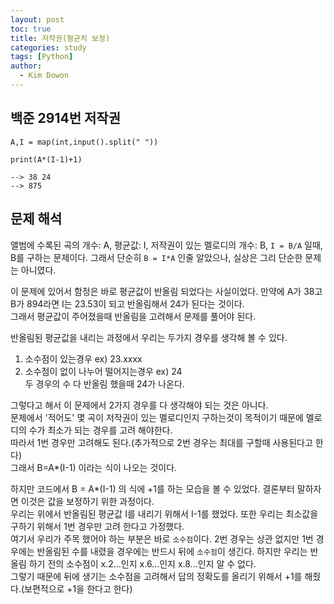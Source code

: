 ```yaml
---
layout: post
toc: true
title: 저작권(평균치 보정)
categories: study
tags: [Python]
author:
  - Kim Dowon
---
```



## 백준 2914번 저작권

```
A,I = map(int,input().split(" "))

print(A*(I-1)+1)

--> 38 24
--> 875
```

## 문제 해석
앨범에 수록된 곡의 개수: A, 평균값: I, 저작권이 있는 멜로디의 개수: B, `I = B/A` 일때, B를 구하는 문제이다.
그래서 단순히 `B = I*A` 인줄 알았으나, 실상은 그리 단순한 문제는 아니였다.

이 문제에 있어서 함정은 바로 평균값이 반올림 되었다는 사실이었다. 만약에 A가 38고 B가 894라면 I는 23.53이 되고 반올림해서 24가 된다는 것이다.   
그래서 평균값이 주어졌을때 반올림을 고려해서 문제를 풀어야 된다.

반올림된 평균값을 내리는 과정에서 우리는 두가지 경우를 생각해 볼 수 있다.   
1. 소수점이 있는경우 ex) 23.xxxx
2. 소수점이 없이 나누어 떨어지는경우 ex) 24   
두 경우의 수 다 반올림 했을때 24가 나온다.    
   
그렇다고 해서 이 문제에서 2가지 경우를 다 생각해야 되는 것은 아니다.    
문제에서 '적어도' 몇 곡이 저작권이 있는 멜로디인지 구하는것이 목적이기 때문에 멜로디의 수가 최소가 되는 경우를 고려 해야한다.   
따라서 1번 경우만 고려해도 된다.(추가적으로 2번 경우는 최대를 구할때 사용된다고 한다)   
그래서 B=A*(I-1) 이라는 식이 나오는 것이다.   

하지만 코드에서 B = A*(I-1) 의 식에 +1를 하는 모습을 볼 수 있었다. 결론부터 말하자면 이것은 값을 보정하기 위한 과정이다.   
우리는 위에서 반올림된 평균값 I를 내리기 위해서 I-1를 했었다. 또한 우리는 최소값을 구하기 위해서 1번 경우만 고려 한다고 가정했다.    
여기서 우리가 주목 했어야 하는 부분은 바로 `소수점`이다. 2번 경우는 상관 없지만 1번 경우에는 반올림된 수를 내렸을 경우에는 반드시 뒤에 `소수점`이 생긴다. 
하지만 우리는 반올림 하기 전의 소수점이 x.2...인지 x.6...인지 x.8...인지 알 수 없다.    
그렇기 때문에 뒤에 생기는 소수점을 고려해서 답의 정확도를 올리기 위해서 +1를 해줬다.(보편적으로 +1을 한다고 한다)
